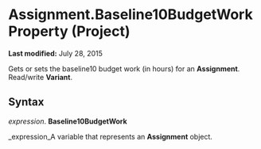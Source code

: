 
# Assignment.Baseline10BudgetWork Property (Project)

 **Last modified:** July 28, 2015

Gets or sets the baseline10 budget work (in hours) for an  **Assignment**. Read/write  **Variant**.

## Syntax

 _expression_. **Baseline10BudgetWork**

 _expression_A variable that represents an  **Assignment** object.

